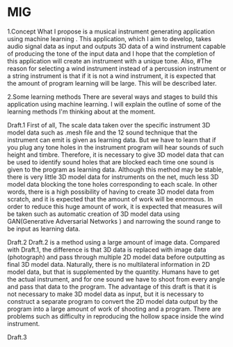 # MIG
1.Concept
What I propose is a musical instrument generating application using machine learning .
This application, which I aim to develop, takes audio signal data as input and outputs 3D data of a wind instrument capable of producing the tone of the input data and I hope that the completion of this application will create an instrument with a unique tone. Also, #The reason for selecting a wind instrument instead of a percussion instrument or a string instrument is that if it is not a wind instrument, it is expected that the amount of program learning will be large. This will be described later.

2.Some learning methods
There are several ways and stages to build this application using machine learning.
I will explain the outline of some of the learning methods I'm thinking about at the moment.

Draft.1
First of all, The scale data taken over the specific instrument 3D model data such as .mesh file and the 12 sound technique that the instrument can emit is given as learning data. But we have to learn that if you plug any tone holes in the instrument program will hear sounds of such height and timbre. 
Therefore, it is necessary to give 3D model data that can be used to identify sound holes that are blocked each time one sound is given to the program as learning data. 
Although this method may be stable, there is very little 3D model data for instruments on the net, much less 3D model data blocking the tone holes corresponding to each scale. In other words, there is a high possibility of having to create 3D model data from scratch, and it is expected that the amount of work will be enormous. In order to reduce this huge amount of work, it is expected that measures will be taken such as automatic creation of 3D model data using GAN(Generative Adversarial Networks
) and narrowing the sound range to be input as learning data.

Draft.2
Draft.2 is a method using a large amount of image data. Compared with Draft.1, the difference is that 3D data is replaced with image data (photograph) and pass through multiple 2D model data before outputting as final 3D model data.
Naturally, there is no multilateral information in 2D model data, but that is supplemented by the quantity. Humans have to get the actual instrument, and for one sound we have to shoot from every angle and pass that data to the program. The advantage of this draft is that it is not necessary to make 3D model data as input, but it is necessary to construct a separate program to convert the 2D model data output by the program into a large amount of work of shooting and a program. There are problems such as difficulty in reproducing the hollow space inside the wind instrument.

Draft.3
